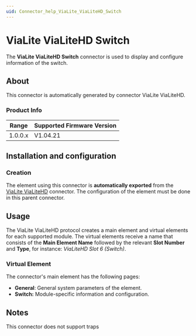 ```yaml
---
uid: Connector_help_ViaLite_ViaLiteHD_Switch
---
```


# ViaLite ViaLiteHD Switch

The **ViaLite ViaLiteHD Switch** connector is used to display and configure information of the switch.

## About

This connector is automatically generated by connector ViaLite ViaLiteHD.

### Product Info

| Range | Supported Firmware Version |
|------------------|-----------------------------|
| 1.0.0.x          | V1.04.21                    |

## Installation and configuration

### Creation

The element using this connector is **automatically exported** from the [ViaLite ViaLiteHD](xref:Connector_help_ViaLite_ViaLiteHD) connector. The configuration of the element must be done in this parent connector.

## Usage

The ViaLite ViaLiteHD protocol creates a main element and virtual elements for each supported module. The virtual elements receive a name that consists of the **Main Element Name** followed by the relevant **Slot Number** and **Type**, for instance: *ViaLiteHD Slot 6 (Switch)*.

### Virtual Element

The connector's main element has the following pages:

- **General**: General system parameters of the element.
- **Switch:** Module-specific information and configuration.

## Notes

This connector does not support traps
